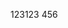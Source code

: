 <!--
 * @Author: ScauBosco
 * @Date: 2024-04-01 15:59:57
 * @LastEditors: ScauBosco
 * @LastEditTime: 2024-04-01 16:03:24
-->
123123
456
